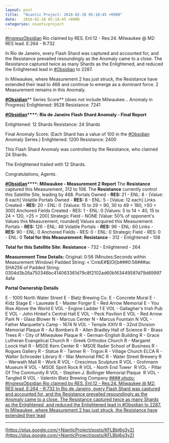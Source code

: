 ```yaml
---
layout: post
title:  "Niantic Project: 2016-02-28 05:18:45 +0900"
date:   2016-02-28 05:18:45 +0900
categories: nianticproject
---
```

[#IngressObsidian](https://plus.google.com/s/%23IngressObsidian "") Rio claimed by RES. Enl:12 - Res:24. Milwaukee @ M2: RES lead. E:264 - R:732

In Rio de Janeiro, every Flash Shard was captured and accounted for, and the Resistance prevailed resoundingly as the Anomaly came to a close. The Resistance captured twice as many Shards as the Enlightened, and reduced the Enlightened lead in [#Obsidian](https://plus.google.com/s/%23Obsidian "") to 2287.

In Milwaukee, where Measurement 2 has just struck, the Resistance have extended their lead to 468 and continue to emerge as a dominant force. 2 Measurement remains in this Anomaly.

**[#Obsidian](https://plus.google.com/s/%23Obsidian "")**** Series Score** (does not include Milwaukee… Anomaly in Progress)
Enlightened: 9528
Resistance: 7241

**[#Obsidian](https://plus.google.com/s/%23Obsidian "")****: Rio de Janeiro**
**Flash Shard Anomaly - Final Report**

Enlightened: 12 Shards
Resistance: 24 Shards

Final Anomaly Score:
(Each Shard has a value of 100 in the [#Obsidian](https://plus.google.com/s/%23Obsidian "") Anomaly Series.)
Enlightened: 1200
Resistance: 2400

This Flash Shard Anomaly was controlled by the Resistance, who claimed 24 Shards.

The Enlightened trailed with 12 Shards.

Congratulations, Agents.

**[#Obsidian](https://plus.google.com/s/%23Obsidian "")****: Milwaukee - Measurement 2 Report**
The **Resistance** captured this Measurement, 312 to 108.
The **Resistance** currently control this Satellite Site, leading by 468.
Portals Owned - **RES:** 21 - ENL: 8 - [Value: 6 each]
Volatile Portals Owned - **RES:** 8 - ENL: 5 - [Value: 12 each]
Links Created - **RES:** 20 - ENL: 0 
[Values: 15 to 29 = 90, 30 to 49 = 180, &gt;50 = 300]
Anchored Fields Created - RES: 1 - ENL: 0
[Values: 5 to 14 = 40, 15 to 24 = 120, &gt;25 = 200]
Strategic Field - NONE
[Value: 50% of opponent's Values this Measurement, rounded]
Values acquired this Measurement:
Portals - **RES:** 126 - ENL: 48
Volatile Portals - **RES:** 96 - ENL: 60
Links - **RES:** 90 - ENL: 0
Anchored Fields - RES: 0 - ENL: 0
Strategic Field - RES: 0 - ENL: 0
**Total for this Measurement:**
**Resistance** - 312 - Enlightened - 108

**Total for this Satellite Site:**
**Resistance** - 732 - Enlightened - 264

**Measurement Time Details:**
Original: 0:56 (Minutes:Seconds within Measurement Window)
Padded String: &lt;`CmbE#$]Ol[b###0:56###ac
SHA256 of Padded String: 0304d3b26a750346bc414063361d79c8f2102ad60b163449587d79d699974a1a

**Portal Ownership Details**

E - 1000 North Water Street
E - Blatz Brewing Co.
E - Concrete Mural
E - Kidz Stage
E - Laureate
E - Master Forger
E - Red Arrow Memorial
E - You Rise Above the World
E VOL - Engine Ladder 1
E VOL - Gallagher's Irish Pub
E VOL - John Hinkel's Central Hall
E VOL - Peck Pavilion
E VOL - Red Arrow Park
N - Glass Blower
N - Marcus Center
N - Marcus Fountain
N VOL - Father Marquette's Camp - 1674
N VOL - Temple XXIV
R - 32nd Division Memorial Plaque
R - AJ Bombers
R - Allen Bradley Hall of Science
R - Brass Trees
R - City of Milwaukee Plaque
R - German-English Building
R - Grace Lutheran Evangelical Church
R - Greek Orthodox Church
R - Margaret Loock Hall
R - MSOE Kern Center
R - MSOE Rader School of Business
R - Rogues Gallery
R - Statue
R - Tanner
R - Trigon
R - Village Church ELCA
R - Walter Schroeder Library
R - War Memorial PAC
R - Water Street Brewery
R - Werwath Mall
R - Work
R VOL - Crescimus Sculpture
R VOL - Grohmann Museum
R VOL - MSOE Spirit Rock
R VOL - North End Tower 
R VOL - Pillar Of The Community
R VOL - Stephen J. Bollinger Memorial Plaque 
R VOL - Tangled
R VOL - Valentin Blatz Brewing Company
[#### photo: #IngressObsidian Rio claimed by RES. Enl:12 - Res:24. Milwaukee @ M2: RES lead. E:264 - R:732
In Rio de Janeiro, every Flash Shard was captured and accounted for, and the Resistance prevailed resoundingly as the Anomaly came to a close. The Resistance captured twice as many Shards as the Enlightened, and reduced the Enlightened lead in #Obsidian to 2287.
In Milwaukee, where Measurement 2 has just struck, the Resistance have extended their lead](https://lh3.googleusercontent.com/-0flU0JZIFPA/VtIEoaUxVrI/AAAAAAAAi00/P50QNJh-bPY/w800-h600/mke_2.JPG "")
- - -
[https://plus.google.com/+NianticProject/posts/KFLBbj6g3y2](https://plus.google.com/+NianticProject/posts/KFLBbj6g3y2)
